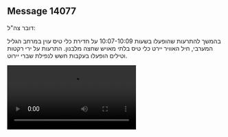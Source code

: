 ## Message 14077

דובר צה"ל:

בהמשך להתרעות שהופעלו בשעות 10:07-10:09 על חדירת כלי טיס עוין במרחב הגליל המערבי, חיל האוויר יירט כלי טיס בלתי מאויש שחצה מלבנון. 
התרעות על ירי רקטות וטילים הופעלו בעקבות חשש לנפילת שברי יירוט.

![Video](14077/14077_media.mp4)
